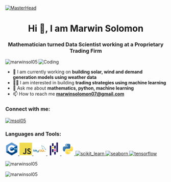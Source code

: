 [![MasterHead](https://i.pinimg.com/originals/54/dd/2a/54dd2a6c17f894e233848e18eaa242d9.jpg)](https://marwinsol05.github.io/)
<h1 align="center">Hi 👋, I am Marwin Solomon</h1>
<h3 align="center">Mathematician turned Data Scientist working at a Proprietary Trading Firm</h3>
<img align="right" alt="Coding" width="400" src="https://miro.medium.com/v2/resize:fit:1400/1*ei_Ce5ZqUHkhF9N1oku3Hg.gif">

<p align="left"> <img src="https://komarev.com/ghpvc/?username=marwinsol05&label=Profile%20views&color=0e75b6&style=flat" alt="marwinsol05" /> </p>

- 🔭 I am currently working on **building solar, wind and demand generation models using weather data**
- 👨‍💻 I am interested in building **trading strategies using machine learning**
- 💬 Ask me about **mathematics, python, machine learning**
- 📫 How to reach me **marwinsolomon07@gmail.com**

<h3 align="left">Connect with me:</h3>
<p align="left">
<a href="https://linkedin.com/in/msol05" target="blank"><img align="center" src="https://raw.githubusercontent.com/rahuldkjain/github-profile-readme-generator/master/src/images/icons/Social/linked-in-alt.svg" alt="msol05" height="30" width="40" /></a>
</p>

<h3 align="left">Languages and Tools:</h3>
<p align="left"> 
<a href="https://www.w3schools.com/cpp/" target="_blank" rel="noreferrer"> <img src="https://raw.githubusercontent.com/devicons/devicon/master/icons/cplusplus/cplusplus-original.svg" alt="cplusplus" width="40" height="40"/> </a> 
<a href="https://developer.mozilla.org/en-US/docs/Web/JavaScript" target="_blank" rel="noreferrer"> <img src="https://raw.githubusercontent.com/devicons/devicon/master/icons/javascript/javascript-original.svg" alt="javascript" width="40" height="40"/> </a> 
<a href="https://www.mysql.com/" target="_blank" rel="noreferrer"> <img src="https://raw.githubusercontent.com/devicons/devicon/master/icons/mysql/mysql-original-wordmark.svg" alt="mysql" width="40" height="40"/> </a> 
<a href="https://pandas.pydata.org/" target="_blank" rel="noreferrer"> <img src="https://raw.githubusercontent.com/devicons/devicon/2ae2a900d2f041da66e950e4d48052658d850630/icons/pandas/pandas-original.svg" alt="pandas" width="40" height="40"/> </a> 
<a href="https://www.python.org" target="_blank" rel="noreferrer"> <img src="https://raw.githubusercontent.com/devicons/devicon/master/icons/python/python-original.svg" alt="python" width="40" height="40"/> </a> 
<a href="https://scikit-learn.org/" target="_blank" rel="noreferrer"> <img src="https://upload.wikimedia.org/wikipedia/commons/0/05/Scikit_learn_logo_small.svg" alt="scikit_learn" width="40" height="40"/> </a> 
<a href="https://seaborn.pydata.org/" target="_blank" rel="noreferrer"> <img src="https://seaborn.pydata.org/_images/logo-mark-lightbg.svg" alt="seaborn" width="40" height="40"/> </a> 
<a href="https://www.tensorflow.org" target="_blank" rel="noreferrer"> <img src="https://www.vectorlogo.zone/logos/tensorflow/tensorflow-icon.svg" alt="tensorflow" width="40" height="40"/> </a> 
</p>

<p><img align="center" src="https://github-readme-stats.vercel.app/api/top-langs?username=marwinsol05&show_icons=true&locale=en&layout=compact" alt="marwinsol05" /></p>

<p><img align="center" src="https://github-readme-streak-stats.herokuapp.com/?user=marwinsol05&" alt="marwinsol05" /></p>
